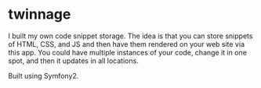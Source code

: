 twinnage
========

I built my own code snippet storage.  The idea is that you can store snippets of HTML, CSS, and JS and then have them rendered on your web site via this app.  You could have multiple instances
of your code, change it in one spot, and then it updates in all locations.

Built using Symfony2.
